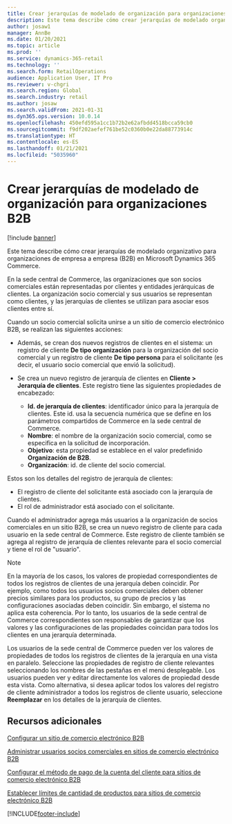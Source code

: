 ```yaml
---
title: Crear jerarquías de modelado de organización para organizaciones B2B
description: Este tema describe cómo crear jerarquías de modelado organizativo para organizaciones de empresa a empresa (B2B).
author: josaw1
manager: AnnBe
ms.date: 01/20/2021
ms.topic: article
ms.prod: ''
ms.service: dynamics-365-retail
ms.technology: ''
ms.search.form: RetailOperations
audience: Application User, IT Pro
ms.reviewer: v-chgri
ms.search.region: Global
ms.search.industry: retail
ms.author: josaw
ms.search.validFrom: 2021-01-31
ms.dyn365.ops.version: 10.0.14
ms.openlocfilehash: 450efd595a1cc1b72b2e62afbdd4518bcca59cb0
ms.sourcegitcommit: f9df202aefef761be52c0360b0e22da88773914c
ms.translationtype: HT
ms.contentlocale: es-ES
ms.lasthandoff: 01/21/2021
ms.locfileid: "5035960"
---
```

# <a name="create-org-modeling-hierarchies-for-b2b-organizations"></a>Crear jerarquías de modelado de organización para organizaciones B2B

[!include [banner](../../includes/banner.md)]

Este tema describe cómo crear jerarquías de modelado organizativo para organizaciones de empresa a empresa (B2B) en Microsoft Dynamics 365 Commerce.

En la sede central de Commerce, las organizaciones que son socios comerciales están representadas por clientes y entidades jerárquicas de clientes. La organización socio comercial y sus usuarios se representan como clientes, y las jerarquías de clientes se utilizan para asociar esos clientes entre sí.

Cuando un socio comercial solicita unirse a un sitio de comercio electrónico B2B, se realizan las siguientes acciones:

- Además, se crean dos nuevos registros de clientes en el sistema: un registro de cliente **De tipo organización** para la organización del socio comercial y un registro de cliente **De tipo persona** para el solicitante (es decir, el usuario socio comercial que envió la solicitud).
- Se crea un nuevo registro de jerarquía de clientes en **Cliente \> Jerarquía de clientes**. Este registro tiene las siguientes propiedades de encabezado:

    - **Id. de jerarquía de clientes**: identificador único para la jerarquía de clientes. Este id. usa la secuencia numérica que se define en los parámetros compartidos de Commerce en la sede central de Commerce.
    - **Nombre**: el nombre de la organización socio comercial, como se especifica en la solicitud de incorporación.
    - **Objetivo**: esta propiedad se establece en el valor predefinido **Organización de B2B**.
    - **Organización**: id. de cliente del socio comercial.

Estos son los detalles del registro de jerarquía de clientes:

- El registro de cliente del solicitante está asociado con la jerarquía de clientes.
- El rol de administrador está asociado con el solicitante.

Cuando el administrador agrega más usuarios a la organización de socios comerciales en un sitio B2B, se crea un nuevo registro de cliente para cada usuario en la sede central de Commerce. Este registro de cliente también se agrega al registro de jerarquía de clientes relevante para el socio comercial y tiene el rol de "usuario".

> [!NOTE]
> En la mayoría de los casos, los valores de propiedad correspondientes de todos los registros de clientes de una jerarquía deben coincidir. Por ejemplo, como todos los usuarios socios comerciales deben obtener precios similares para los productos, su grupo de precios y las configuraciones asociadas deben coincidir. Sin embargo, el sistema no aplica esta coherencia. Por lo tanto, los usuarios de la sede central de Commerce correspondientes son responsables de garantizar que los valores y las configuraciones de las propiedades coincidan para todos los clientes en una jerarquía determinada.

Los usuarios de la sede central de Commerce pueden ver los valores de propiedades de todos los registros de clientes de la jerarquía en una vista en paralelo. Seleccione las propiedades de registro de cliente relevantes seleccionando los nombres de las pestañas en el menú desplegable. Los usuarios pueden ver y editar directamente los valores de propiedad desde esta vista. Como alternativa, si desea aplicar todos los valores del registro de cliente administrador a todos los registros de cliente usuario, seleccione **Reemplazar** en los detalles de la jerarquía de clientes.

## <a name="additional-resources"></a>Recursos adicionales

[Configurar un sitio de comercio electrónico B2B](set-up-b2b-site.md)

[Administrar usuarios socios comerciales en sitios de comercio electrónico B2B](manage-b2b-users.md)

[Configurar el método de pago de la cuenta del cliente para sitios de comercio electrónico B2B](payment-method.md)

[Establecer límites de cantidad de productos para sitios de comercio electrónico B2B](quantity-limits.md)


[!INCLUDE[footer-include](../../includes/footer-banner.md)]